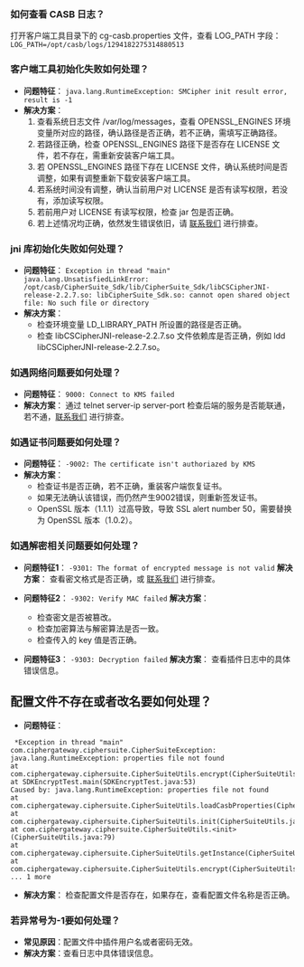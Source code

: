 ### 如何查看 CASB 日志？
打开客户端工具目录下的 cg-casb.properties 文件，查看 LOG_PATH 字段：`LOG_PATH=/opt/casb/logs/1294182275314880513`

### 客户端工具初始化失败如何处理？

- **问题特征**：
`java.lang.RuntimeException: SMCipher init result error, result is -1`
- **解决方案**：
	1. 查看系统日志文件 /var/log/messages，查看 OPENSSL_ENGINES 环境变量所对应的路径，确认路径是否正确，若不正确，需填写正确路径。
	2. 若路径正确，检查 OPENSSL_ENGINES 路径下是否存在 LICENSE 文件，若不存在，需重新安装客户端工具。
	3. 若 OPENSSL_ENGINES 路径下存在 LICENSE 文件，确认系统时间是否调整，如果有调整重新下载安装客户端工具。
	4. 若系统时间没有调整，确认当前用户对 LICENSE 是否有读写权限，若没有，添加读写权限。
	5. 若前用户对 LICENSE 有读写权限，检查 jar 包是否正确。
	6. 若上述情况均正确，依然发生错误依旧，请 [联系我们](https://cloud.tencent.com/act/event/connect-service) 进行排查。

### jni 库初始化失败如何处理？

- **问题特征**：
`Exception in thread "main" java.lang.UnsatisfiedLinkError: /opt/casb/CipherSuite_Sdk/lib/CipherSuite_Sdk/libCSCipherJNI-release-2.2.7.so: libCipherSuite_Sdk.so: cannot open shared object file: No such file or directory`
- **解决方案**：
	- 检查环境变量 LD_LIBRARY_PATH 所设置的路径是否正确。
	- 检查 libCSCipherJNI-release-2.2.7.so 文件依赖库是否正确，例如 ldd libCSCipherJNI-release-2.2.7.so。

### 如遇网络问题要如何处理？

- **问题特征**：
`9000: Connect to KMS failed`
- **解决方案**：
 通过 telnet server-ip server-port 检查后端的服务是否能联通，若不通，[联系我们](https://cloud.tencent.com/act/event/connect-service) 进行排查。

### 如遇证书问题要如何处理？

- **问题特征**：
`-9002: The certificate isn't authoriazed by KMS`
- **解决方案**：
	- 检查证书是否正确，若不正确，重装客户端恢复证书。
	- 如果无法确认该错误，而仍然产生9002错误，则重新签发证书。
	- OpenSSL 版本（1.1.1）过高导致，导致 SSL alert number 50，需要替换为 OpenSSL 版本（1.0.2）。

### 如遇解密相关问题要如何处理？

 - **问题特征1**：
`-9301: The format of encrypted message is not valid`
**解决方案**：
查看密文格式是否正确，或 [联系我们](https://cloud.tencent.com/act/event/connect-service) 进行排查。

- **问题特征2**：
`-9302: Verify MAC failed`
**解决方案**：
	- 检查密文是否被篡改。
	- 检查加密算法与解密算法是否一致。
	- 检查传入的 key 值是否正确。
	
	
- **问题特征3**：
`-9303: Decryption failed`
**解决方案**：
查看插件日志中的具体错误信息。

## 配置文件不存在或者改名要如何处理？

- **问题特征**：
```
 *Exception in thread "main" com.ciphergateway.ciphersuite.CipherSuiteException: java.lang.RuntimeException: properties file not found
at com.ciphergateway.ciphersuite.CipherSuiteUtils.encrypt(CipherSuiteUtils.java:254)
at SDKEncryptTest.main(SDKEncryptTest.java:53)
Caused by: java.lang.RuntimeException: properties file not found
at com.ciphergateway.ciphersuite.CipherSuiteUtils.loadCasbProperties(CipherSuiteUtils.java:180)
at com.ciphergateway.ciphersuite.CipherSuiteUtils.init(CipherSuiteUtils.java:100)
at com.ciphergateway.ciphersuite.CipherSuiteUtils.<init>(CipherSuiteUtils.java:79)
at com.ciphergateway.ciphersuite.CipherSuiteUtils.getInstance(CipherSuiteUtils.java:86)
at com.ciphergateway.ciphersuite.CipherSuiteUtils.encrypt(CipherSuiteUtils.java:218)
... 1 more
```
- **解决方案**：
检查配置文件是否存在，如果存在，查看配置文件名称是否正确。

### 若异常号为-1要如何处理？
- **常见原因**：配置文件中插件用户名或者密码无效。
- **解决方案**：查看日志中具体错误信息。
